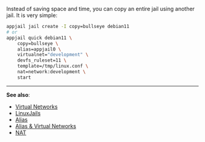 Instead of saving space and time, you can copy an entire jail using another jail. It is very simple:

```sh
appjail jail create -I copy=bullseye debian11
# or
appjail quick debian11 \
    copy=bullseye \
    alias=appjail0 \
    virtualnet="development" \
    devfs_ruleset=11 \
    template=/tmp/linux.conf \
    nat=network:development \
    start
```

---

**See also**:

* [Virtual Networks](../networking/virtual-networks/intro.md)
* [LinuxJails](../linux.md)
* [Alias](../networking/alias.md)
* [Alias & Virtual Networks](../networking/virtual-networks/alias-and-virtual-networks.md)
* [NAT](../networking/virtual-networks/NAT.md)
